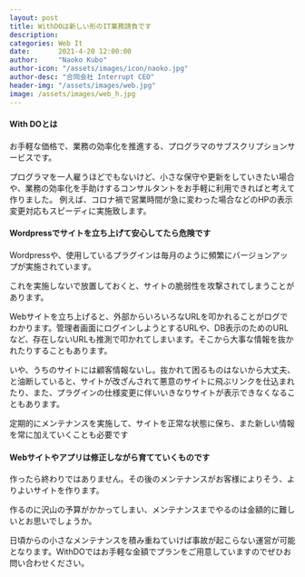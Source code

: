 ```yaml
---
layout: post
title: WithDOは新しい形のIT業務請負です
description: 
categories: Web It
date:       2021-4-20 12:00:00
author:     "Naoko Kubo"
author-icon: "/assets/images/icon/naoko.jpg"
author-desc: "合同会社 Interrupt CEO"
header-img: "/assets/images/web.jpg"
image: /assets/images/web_h.jpg
---
```


<h4 class="blogtitle">With DOとは</h4>
<p>お手軽な価格で、業務の効率化を推進する、プログラマのサブスクリプションサービスです。</p>
<p>プログラマを一人雇うほどでもないけど、小さな保守や更新をしていきたい場合や、業務の効率化を手助けするコンサルタントをお手軽に利用できればと考えて作りました。
例えば、コロナ禍で営業時間が急に変わった場合などのHPの表示変更対応もスピーディに実施致します。</p>
<h4 class="blogtitle">Wordpressでサイトを立ち上げて安心してたら危険です</h4>
<p>Wordpressや、使用しているプラグインは毎月のように頻繁にバージョンアップが実施されています。</p>
<p>これを実施しないで放置しておくと、サイトの脆弱性を攻撃されてしまうことがあります。</p>
<p>Webサイトを立ち上げると、外部からいろいろなURLを叩かれることがログでわかります。管理者画面にログインしようとするURLや、DB表示のためのURLなど、存在しないURLも推測で叩かれてしまいます。そこから大事な情報を抜かれたりすることもあります。</p>
<p>いや、うちのサイトには顧客情報ないし。抜かれて困るものはないから大丈夫、と油断していると、サイトが改ざんされて悪意のサイトに飛ぶリンクを仕込まれたり、また、プラグインの仕様変更に伴いいきなりサイトが表示できなくなることもあります。</p>
<p>定期的にメンテナンスを実施して、サイトを正常な状態に保ち、また新しい情報を常に加えていくことも必要です</p>

<h4 class="blogtitle">Webサイトやアプリは修正しながら育てていくものです</h4>
<p>作ったら終わりではありません。その後のメンテナンスがお客様によりそう、よりよいサイトを作ります。</p>
<p>作るのに沢山の予算がかかってしまい、メンテナンスまでやるのは金額的に難しいとお思いでしょうか。</p>
<p>日頃からの小さなメンテナンスを積み重ねていけば事故が起こらない運営が可能となります。WithDOではお手軽な金額でプランをご用意していますのでぜひお問い合わせください。</p>




